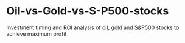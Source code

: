 # Oil-vs-Gold-vs-S-P500-stocks
Investment timing and ROI analysis of oil, gold and S&P500 stocks to achieve maximum profit
